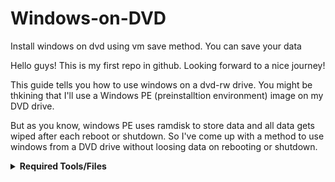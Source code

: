 # Windows-on-DVD
Install windows on dvd using vm save method. You can save your data


Hello guys! This is my first repo in github. Looking forward to a nice journey! 

This guide tells you how to use windows on a dvd-rw drive. 
You might be thkining that I'll use a Windows PE (preinstalltion environment) image on my DVD drive. 

But as you know, windows PE uses ramdisk to store data and all data gets wiped after each reboot or shutdown. So I've come up with a method to use windows from a DVD drive without loosing data on rebooting or shutdown.


<details> 
<summary><strong>Required Tools/Files</strong></summary>

1. A Dvd-rw drive (8 gb minimum) 
2. A linux live iso (Debian based):
   https://cdimage.debian.org/debian-cd/current-live/amd64/iso-hybrid/debian-live-11.6.0-amd64-xfce.iso
3. Windows 10 iso file:
   https://www.microsoft.com/en-us/software-download
4. Pc with minimum 4 gb ram. 

<details>
<summary><strong>How to install? </strong></summary>

1. Booting the live os:

2. Installing windows:

If you would like to ask me questions or provide your ideas:

My gmail: colmehurze@gmail.com
Contact me on telegram: https://t.me/colmehurze

Thanos for viewing, See you in my next project! 


